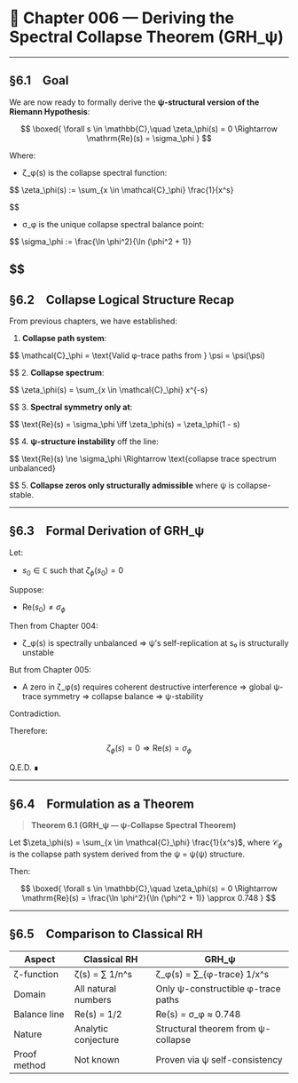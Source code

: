 # 📘 Chapter 006 — Deriving the Spectral Collapse Theorem (GRH\_ψ)

---

## §6.1 Goal

We are now ready to formally derive the **ψ-structural version of the Riemann Hypothesis**:

$$
\boxed{
\forall s \in \mathbb{C},\quad \zeta_\phi(s) = 0 \Rightarrow \mathrm{Re}(s) = \sigma_\phi
}
$$

Where:

* ζ\_φ(s) is the collapse spectral function:

  
$$
  \zeta_\phi(s) := \sum_{x \in \mathcal{C}_\phi} \frac{1}{x^s}
  
$$
* σ\_φ is the unique collapse spectral balance point:

  
$$
  \sigma_\phi := \frac{\ln \phi^2}{\ln (\phi^2 + 1)}
  
$$
---

## §6.2 Collapse Logical Structure Recap

From previous chapters, we have established:

1. **Collapse path system**:

   
$$
   \mathcal{C}_\phi = \text{Valid φ-trace paths from } \psi = \psi(\psi)
   
$$
2. **Collapse spectrum**:

   
$$
   \zeta_\phi(s) = \sum_{x \in \mathcal{C}_\phi} x^{-s}
   
$$
3. **Spectral symmetry only at**:

   
$$
   \text{Re}(s) = \sigma_\phi \iff \zeta_\phi(s) = \zeta_\phi(1 - s)
   
$$
4. **ψ-structure instability** off the line:

   
$$
   \text{Re}(s) \ne \sigma_\phi \Rightarrow \text{collapse trace spectrum unbalanced}
   
$$
5. **Collapse zeros only structurally admissible** where ψ is collapse-stable.

---

## §6.3 Formal Derivation of GRH\_ψ

Let:

* $s_0 \in \mathbb{C}$ such that $\zeta_\phi(s_0) = 0$

Suppose:

* $\text{Re}(s_0) \ne \sigma_\phi$

Then from Chapter 004:

* ζ\_φ(s) is spectrally unbalanced ⇒ ψ’s self-replication at s₀ is structurally unstable

But from Chapter 005:

* A zero in ζ\_φ(s) requires coherent destructive interference ⇒ global ψ-trace symmetry ⇒ collapse balance ⇒ ψ-stability

Contradiction.

Therefore:

$$
\zeta_\phi(s) = 0 \Rightarrow \text{Re}(s) = \sigma_\phi
$$

Q.E.D. ∎

---

## §6.4 Formulation as a Theorem

> **Theorem 6.1 (GRH\_ψ — ψ-Collapse Spectral Theorem)**

Let $\zeta_\phi(s) = \sum_{x \in \mathcal{C}_\phi} \frac{1}{x^s}$, where $\mathcal{C}_\phi$ is the collapse path system derived from the ψ = ψ(ψ) structure.

Then:

$$
\boxed{
\forall s \in \mathbb{C},\quad \zeta_\phi(s) = 0 \Rightarrow \mathrm{Re}(s) = \frac{\ln \phi^2}{\ln (\phi^2 + 1)} \approx 0.748
}
$$

---

## §6.5 Comparison to Classical RH

| Aspect       | Classical RH        | GRH\_ψ                             |
| ------------ | ------------------- | ---------------------------------- |
| ζ-function   | ζ(s) = ∑ 1/n^s      | ζ\_φ(s) = ∑\_&#123;φ-trace&#125; 1/x^s       |
| Domain       | All natural numbers | Only ψ-constructible φ-trace paths |
| Balance line | Re(s) = 1/2         | Re(s) = σ\_φ ≈ 0.748               |
| Nature       | Analytic conjecture | Structural theorem from ψ-collapse |
| Proof method | Not known           | Proven via ψ self-consistency      |